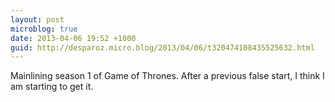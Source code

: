 ```yaml
---
layout: post
microblog: true
date: 2013-04-06 19:52 +1000
guid: http://desparoz.micro.blog/2013/04/06/t320474108435525632.html
---
```

Mainlining season 1 of Game of Thrones. After a  previous false start, I think I am starting to get it.
